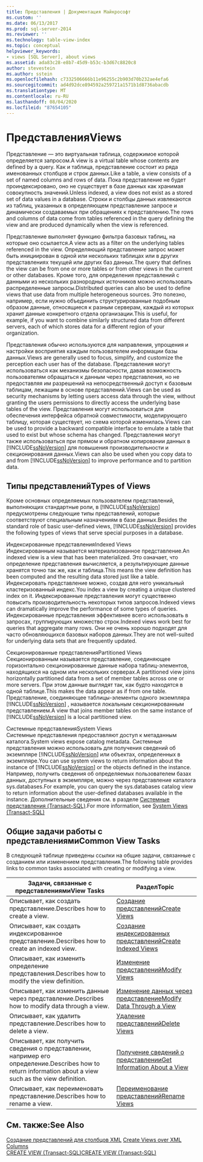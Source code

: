 ```yaml
---
title: Представления | Документация Майкрософт
ms.custom: ''
ms.date: 06/13/2017
ms.prod: sql-server-2014
ms.reviewer: ''
ms.technology: table-view-index
ms.topic: conceptual
helpviewer_keywords:
- views [SQL Server], about views
ms.assetid: ada83c28-e8b7-45d9-b53c-b3d67c8820c8
author: stevestein
ms.author: sstein
ms.openlocfilehash: c7332506666b11e96255c2b903d70b232ae4efa6
ms.sourcegitcommit: ad4d92dce894592a259721a1571b1d8736abacdb
ms.translationtype: MT
ms.contentlocale: ru-RU
ms.lasthandoff: 08/04/2020
ms.locfileid: "87654105"
---
```

# <a name="views"></a><span data-ttu-id="fd42b-102">Представления</span><span class="sxs-lookup"><span data-stu-id="fd42b-102">Views</span></span>
  <span data-ttu-id="fd42b-103">Представление — это виртуальная таблица, содержимое которой определяется запросом.</span><span class="sxs-lookup"><span data-stu-id="fd42b-103">A view is a virtual table whose contents are defined by a query.</span></span> <span data-ttu-id="fd42b-104">Как и таблица, представление состоит из ряда именованных столбцов и строк данных.</span><span class="sxs-lookup"><span data-stu-id="fd42b-104">Like a table, a view consists of a set of named columns and rows of data.</span></span> <span data-ttu-id="fd42b-105">Пока представление не будет проиндексировано, оно не существует в базе данных как хранимая совокупность значений.</span><span class="sxs-lookup"><span data-stu-id="fd42b-105">Unless indexed, a view does not exist as a stored set of data values in a database.</span></span> <span data-ttu-id="fd42b-106">Строки и столбцы данных извлекаются из таблиц, указанных в определяющем представление запросе и динамически создаваемых при обращениях к представлению.</span><span class="sxs-lookup"><span data-stu-id="fd42b-106">The rows and columns of data come from tables referenced in the query defining the view and are produced dynamically when the view is referenced.</span></span>  
  
 <span data-ttu-id="fd42b-107">Представление выполняет функцию фильтра базовых таблиц, на которые оно ссылается.</span><span class="sxs-lookup"><span data-stu-id="fd42b-107">A view acts as a filter on the underlying tables referenced in the view.</span></span> <span data-ttu-id="fd42b-108">Определяющий представление запрос может быть инициирован в одной или нескольких таблицах или в других представлениях текущей или других баз данных.</span><span class="sxs-lookup"><span data-stu-id="fd42b-108">The query that defines the view can be from one or more tables or from other views in the current or other databases.</span></span> <span data-ttu-id="fd42b-109">Кроме того, для определения представлений с данными из нескольких разнородных источников можно использовать распределенные запросы.</span><span class="sxs-lookup"><span data-stu-id="fd42b-109">Distributed queries can also be used to define views that use data from multiple heterogeneous sources.</span></span> <span data-ttu-id="fd42b-110">Это полезно, например, если нужно объединить структурированные подобным образом данные, относящиеся к разным серверам, каждый из которых хранит данные конкретного отдела организации.</span><span class="sxs-lookup"><span data-stu-id="fd42b-110">This is useful, for example, if you want to combine similarly structured data from different servers, each of which stores data for a different region of your organization.</span></span>  
  
 <span data-ttu-id="fd42b-111">Представления обычно используются для направления, упрощения и настройки восприятия каждым пользователем информации базы данных.</span><span class="sxs-lookup"><span data-stu-id="fd42b-111">Views are generally used to focus, simplify, and customize the perception each user has of the database.</span></span> <span data-ttu-id="fd42b-112">Представления могут использоваться как механизмы безопасности, давая возможность пользователям обращаться к данным через представления, но не предоставляя им разрешений на непосредственный доступ к базовым таблицам, лежащим в основе представлений.</span><span class="sxs-lookup"><span data-stu-id="fd42b-112">Views can be used as security mechanisms by letting users access data through the view, without granting the users permissions to directly access the underlying base tables of the view.</span></span> <span data-ttu-id="fd42b-113">Представления могут использоваться для обеспечения интерфейса обратной совместимости, моделирующего таблицу, которая существует, но схема которой изменилась.</span><span class="sxs-lookup"><span data-stu-id="fd42b-113">Views can be used to provide a backward compatible interface to emulate a table that used to exist but whose schema has changed.</span></span> <span data-ttu-id="fd42b-114">Представления могут также использоваться при прямом и обратном копировании данных в [!INCLUDE[ssNoVersion](../../includes/ssnoversion-md.md)] для повышения производительности и секционирования данных.</span><span class="sxs-lookup"><span data-stu-id="fd42b-114">Views can also be used when you copy data to and from [!INCLUDE[ssNoVersion](../../includes/ssnoversion-md.md)] to improve performance and to partition data.</span></span>  
  
## <a name="types-of-views"></a><span data-ttu-id="fd42b-115">Типы представлений</span><span class="sxs-lookup"><span data-stu-id="fd42b-115">Types of Views</span></span>  
 <span data-ttu-id="fd42b-116">Кроме основных определяемых пользователем представлений, выполняющих стандартные роли, в [!INCLUDE[ssNoVersion](../../includes/ssnoversion-md.md)] предусмотрены следующие типы представлений, которые соответствуют специальным назначениям в базе данных.</span><span class="sxs-lookup"><span data-stu-id="fd42b-116">Besides the standard role of basic user-defined views, [!INCLUDE[ssNoVersion](../../includes/ssnoversion-md.md)] provides the following types of views that serve special purposes in a database.</span></span>  
  
 <span data-ttu-id="fd42b-117">Индексированные представления</span><span class="sxs-lookup"><span data-stu-id="fd42b-117">Indexed Views</span></span>  
 <span data-ttu-id="fd42b-118">Индексированным называется материализованное представление.</span><span class="sxs-lookup"><span data-stu-id="fd42b-118">An indexed view is a view that has been materialized.</span></span> <span data-ttu-id="fd42b-119">Это означает, что определение представления вычисляется, а результирующие данные хранятся точно так же, как и таблица.</span><span class="sxs-lookup"><span data-stu-id="fd42b-119">This means the view definition has been computed and the resulting data stored just like a table.</span></span> <span data-ttu-id="fd42b-120">Индексировать представление можно, создав для него уникальный кластеризованный индекс.</span><span class="sxs-lookup"><span data-stu-id="fd42b-120">You index a view by creating a unique clustered index on it.</span></span> <span data-ttu-id="fd42b-121">Индексированные представления могут существенно повысить производительность некоторых типов запросов.</span><span class="sxs-lookup"><span data-stu-id="fd42b-121">Indexed views can dramatically improve the performance of some types of queries.</span></span> <span data-ttu-id="fd42b-122">Индексированные представления эффективнее всего использовать в запросах, группирующих множество строк.</span><span class="sxs-lookup"><span data-stu-id="fd42b-122">Indexed views work best for queries that aggregate many rows.</span></span> <span data-ttu-id="fd42b-123">Они не очень хорошо подходят для часто обновляющихся базовых наборов данных.</span><span class="sxs-lookup"><span data-stu-id="fd42b-123">They are not well-suited for underlying data sets that are frequently updated.</span></span>  
  
 <span data-ttu-id="fd42b-124">Секционированные представления</span><span class="sxs-lookup"><span data-stu-id="fd42b-124">Partitioned Views</span></span>  
 <span data-ttu-id="fd42b-125">Секционированным называется представление, соединяющее горизонтально секционированные данные набора таблиц-элементов, находящихся на одном или нескольких серверах.</span><span class="sxs-lookup"><span data-stu-id="fd42b-125">A partitioned view joins horizontally partitioned data from a set of member tables across one or more servers.</span></span> <span data-ttu-id="fd42b-126">При этом данные выглядят так, как будто находятся в одной таблице.</span><span class="sxs-lookup"><span data-stu-id="fd42b-126">This makes the data appear as if from one table.</span></span> <span data-ttu-id="fd42b-127">Представление, соединяющее таблицы-элементы одного экземпляра [!INCLUDE[ssNoVersion](../../includes/ssnoversion-md.md)] , называется локальным секционированным представлением.</span><span class="sxs-lookup"><span data-stu-id="fd42b-127">A view that joins member tables on the same instance of [!INCLUDE[ssNoVersion](../../includes/ssnoversion-md.md)] is a local partitioned view.</span></span>  
  
 <span data-ttu-id="fd42b-128">Системные представления</span><span class="sxs-lookup"><span data-stu-id="fd42b-128">System Views</span></span>  
 <span data-ttu-id="fd42b-129">Системные представления предоставляют доступ к метаданным каталога.</span><span class="sxs-lookup"><span data-stu-id="fd42b-129">System views expose catalog metadata.</span></span> <span data-ttu-id="fd42b-130">Системные представления можно использовать для получения сведений об экземпляре [!INCLUDE[ssNoVersion](../../includes/ssnoversion-md.md)] или объектах, определенных в экземпляре.</span><span class="sxs-lookup"><span data-stu-id="fd42b-130">You can use system views to return information about the instance of [!INCLUDE[ssNoVersion](../../includes/ssnoversion-md.md)] or the objects defined in the instance.</span></span> <span data-ttu-id="fd42b-131">Например, получить сведения об определяемых пользователем базах данных, доступных в экземпляре, можно через представление каталога sys.databases.</span><span class="sxs-lookup"><span data-stu-id="fd42b-131">For example, you can query the sys.databases catalog view to return information about the user-defined databases available in the instance.</span></span> <span data-ttu-id="fd42b-132">Дополнительные сведения см. в разделе [Системные представления (Transact-SQL)](/sql/t-sql/language-reference).</span><span class="sxs-lookup"><span data-stu-id="fd42b-132">For more information, see [System Views &#40;Transact-SQL&#41;](/sql/t-sql/language-reference)</span></span>  
  
## <a name="common-view-tasks"></a><span data-ttu-id="fd42b-133">Общие задачи работы с представлениями</span><span class="sxs-lookup"><span data-stu-id="fd42b-133">Common View Tasks</span></span>  
 <span data-ttu-id="fd42b-134">В следующей таблице приведены ссылки на общие задачи, связанные с созданием или изменением представления.</span><span class="sxs-lookup"><span data-stu-id="fd42b-134">The following table provides links to common tasks associated with creating or modifying a view.</span></span>  
  
|<span data-ttu-id="fd42b-135">Задачи, связанные с представлениями</span><span class="sxs-lookup"><span data-stu-id="fd42b-135">View Tasks</span></span>|<span data-ttu-id="fd42b-136">Раздел</span><span class="sxs-lookup"><span data-stu-id="fd42b-136">Topic</span></span>|  
|----------------|-----------|  
|<span data-ttu-id="fd42b-137">Описывает, как создать представление.</span><span class="sxs-lookup"><span data-stu-id="fd42b-137">Describes how to create a view.</span></span>|[<span data-ttu-id="fd42b-138">Создание представлений</span><span class="sxs-lookup"><span data-stu-id="fd42b-138">Create Views</span></span>](../views/views.md)|  
|<span data-ttu-id="fd42b-139">Описывает, как создать индексированное представление.</span><span class="sxs-lookup"><span data-stu-id="fd42b-139">Describes how to create an indexed view.</span></span>|[<span data-ttu-id="fd42b-140">Создание индексированных представлений</span><span class="sxs-lookup"><span data-stu-id="fd42b-140">Create Indexed Views</span></span>](../views/create-indexed-views.md)|  
|<span data-ttu-id="fd42b-141">Описывает, как изменить определение представления.</span><span class="sxs-lookup"><span data-stu-id="fd42b-141">Describes how to modify the view definition.</span></span>|[<span data-ttu-id="fd42b-142">Изменение представлений</span><span class="sxs-lookup"><span data-stu-id="fd42b-142">Modify Views</span></span>](../views/modify-views.md)|  
|<span data-ttu-id="fd42b-143">Описывает, как изменить данные через представление.</span><span class="sxs-lookup"><span data-stu-id="fd42b-143">Describes how to modify data through a view.</span></span>|[<span data-ttu-id="fd42b-144">Изменение данных через представление</span><span class="sxs-lookup"><span data-stu-id="fd42b-144">Modify Data Through a View</span></span>](../views/modify-data-through-a-view.md)|  
|<span data-ttu-id="fd42b-145">Описывает, как удалить представление.</span><span class="sxs-lookup"><span data-stu-id="fd42b-145">Describes how to delete a view.</span></span>|[<span data-ttu-id="fd42b-146">Удаление представлений</span><span class="sxs-lookup"><span data-stu-id="fd42b-146">Delete Views</span></span>](../views/delete-views.md)|  
|<span data-ttu-id="fd42b-147">Описывает, как получить сведения о представлении, например его определение.</span><span class="sxs-lookup"><span data-stu-id="fd42b-147">Describes how to return information about a view such as the view definition.</span></span>|[<span data-ttu-id="fd42b-148">Получение сведений о представлении</span><span class="sxs-lookup"><span data-stu-id="fd42b-148">Get Information About a View</span></span>](../views/get-information-about-a-view.md)|  
|<span data-ttu-id="fd42b-149">Описывает, как переименовать представление.</span><span class="sxs-lookup"><span data-stu-id="fd42b-149">Describes how to rename a view.</span></span>|[<span data-ttu-id="fd42b-150">Переименование представлений</span><span class="sxs-lookup"><span data-stu-id="fd42b-150">Rename Views</span></span>](../views/rename-views.md)|  
  
## <a name="see-also"></a><span data-ttu-id="fd42b-151">См. также:</span><span class="sxs-lookup"><span data-stu-id="fd42b-151">See Also</span></span>  
 <span data-ttu-id="fd42b-152">[Создание представлений для столбцов XML](../xml/create-views-over-xml-columns.md) </span><span class="sxs-lookup"><span data-stu-id="fd42b-152">[Create Views over XML Columns](../xml/create-views-over-xml-columns.md) </span></span>  
 [<span data-ttu-id="fd42b-153">CREATE VIEW (Transact-SQL)</span><span class="sxs-lookup"><span data-stu-id="fd42b-153">CREATE VIEW &#40;Transact-SQL&#41;</span></span>](/sql/t-sql/statements/create-view-transact-sql)  
  
  
